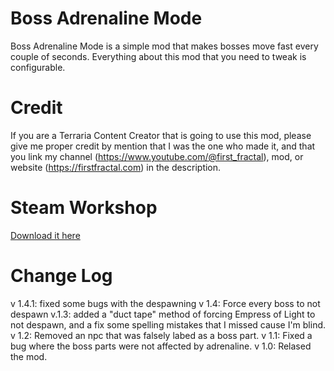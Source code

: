 # Boss Adrenaline Mode
Boss Adrenaline Mode is a simple mod that makes bosses move fast every couple of seconds. 
Everything about this mod that you need to tweak is configurable.

# Credit
If you are a Terraria Content Creator that is going to use this mod, please give me proper credit by mention that I was the one who made it, and that you link my channel (https://www.youtube.com/@first_fractal), mod, or website (https://firstfractal.com) in the description.

# Steam Workshop
[Download it here](https://steamcommunity.com/sharedfiles/filedetails/?id=2952321754)

# Change Log
v 1.4.1: fixed some bugs with the despawning
v 1.4: Force every boss to not despawn
v.1.3: added a "duct tape" method of forcing Empress of Light to not despawn, and a fix some spelling mistakes that I missed cause I'm blind.
v 1.2: Removed an npc that was falsely labed as a boss part. 
v 1.1: Fixed a bug where the boss parts were not affected by adrenaline. 
v 1.0: Relased the mod.